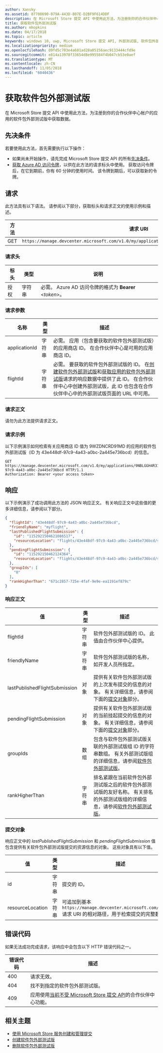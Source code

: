 ```yaml
---
author: Xansky
ms.assetid: 87708690-079A-443D-807E-D2BF9F614DDF
description: 在 Microsoft Store 提交 API 中使用此方法，为注册到你的合作伙伴中心帐户的应用的软件包外部测试版中获取数据。
title: 获取软件包外部测试版
ms.author: mhopkins
ms.date: 04/17/2018
ms.topic: article
keywords: windows 10, uwp, Microsoft Store 提交 API, 外部测试版, 软件包外部测试版
ms.localizationpriority: medium
ms.openlocfilehash: 09fd5c703e4a601ad28a05156aec9133444cfd9e
ms.sourcegitcommit: e814a13978f33654d8e995584f4b047cb53e0aef
ms.translationtype: MT
ms.contentlocale: zh-CN
ms.lasthandoff: 11/05/2018
ms.locfileid: "6040436"
---
```

# <a name="get-a-package-flight"></a>获取软件包外部测试版

在 Microsoft Store 提交 API 中使用此方法，为注册到你的合作伙伴中心帐户的应用的软件包外部测试版中获取数据。

## <a name="prerequisites"></a>先决条件

若要使用此方法，首先需要执行以下操作：

* 如果尚未开始操作，请先完成 Microsoft Store 提交 API 的所有[先决条件](create-and-manage-submissions-using-windows-store-services.md#prerequisites)。
* [获取 Azure AD 访问令牌](create-and-manage-submissions-using-windows-store-services.md#obtain-an-azure-ad-access-token)，以供在此方法的请求标头中使用。 获取访问令牌后，在它到期前，你有 60 分钟的使用时间。 该令牌到期后，可以获取新的令牌。

## <a name="request"></a>请求

此方法具有以下语法。 请参阅以下部分，获取标头和请求正文的使用示例和描述。

| 方法 | 请求 URI                                                      |
|--------|------------------------------------------------------------------|
| GET    | ```https://manage.devcenter.microsoft.com/v1.0/my/applications/{applicationId}/flights/{flightId}``` |


### <a name="request-header"></a>请求头

| 标头        | 类型   | 说明                                                                 |
|---------------|--------|-----------------------------------------------------------------------------|
| 授权 | 字符串 | 必需。 Azure AD 访问令牌的格式为 **Bearer** &lt;*token*&gt;。 |


### <a name="request-parameters"></a>请求参数

| 名称        | 类型   | 描述                                                                 |
|---------------|--------|-----------------------------------------------------------------------------|
| applicationId | 字符串 | 必需。 应用（包含要获取的软件包外部测试版）的应用商店 ID。 在合作伙伴中心是可用的应用商店 ID。  |
| flightId | 字符串 | 必需。 要获取的软件包外部测试版的 ID。 在[创建软件包外部测试版](create-a-flight.md)和[获取应用的软件包外部测试版](get-flights-for-an-app.md)请求的响应数据中提供了此 ID。 在合作伙伴中心中创建外部测试版，此 ID 也包含在合作伙伴中心中的外部测试版页面的 URL 中可用。  |


### <a name="request-body"></a>请求正文

请勿为此方法提供请求正文。

### <a name="request-example"></a>请求示例

以下示例演示如何检索有关应用商店 ID 值为 9WZDNCRD91MD 的应用的软件包外部测试版（ID 为 43e448df-97c9-4a43-a0bc-2a445e736bcd）的信息。

```
GET https://manage.devcenter.microsoft.com/v1.0/my/applications/9NBLGGH4R315/flights/43e448df-97c9-4a43-a0bc-2a445e736bcd HTTP/1.1
Authorization: Bearer <your access token>
```

## <a name="response"></a>响应

以下示例演示了成功调用此方法的 JSON 响应正文。 有关响应正文中这些值的更多详细信息，请参阅以下部分。

```json
{
  "flightId": "43e448df-97c9-4a43-a0bc-2a445e736bcd",
  "friendlyName": "myflight",
  "lastPublishedFlightSubmission": {
    "id": "1152921504621086517",
    "resourceLocation": "flights/43e448df-97c9-4a43-a0bc-2a445e736bcd/submissions/1152921504621086517"
  },
  "pendingFlightSubmission": {
    "id": "115292150462124364",
    "resourceLocation": "flights/43e448df-97c9-4a43-a0bc-2a445e736bcd/submissions/1152921504621243647"
  },
  "groupIds": [
    "0"
  ],
  "rankHigherThan": "671c2857-725e-4faf-9e9e-ea1191ef879c"
}
```

### <a name="response-body"></a>响应正文

| 值      | 类型   | 描述                                                                                                                                                                                                                                                                         |
|------------|--------|----------------------------------------------------------------------------------------------------------------------------------------------------------------------------------------------------------------------------------------------------------------------------------------|
| flightId            | 字符串  | 软件包外部测试版的 ID。 此值由合作伙伴中心提供。  |
| friendlyName           | 字符串  | 软件包外部测试版的名称，如开发人员所指定。   |  
| lastPublishedFlightSubmission       | 对象 | 提供有关软件包外部测试版的上次发布提交的信息的对象。 有关详细信息，请参阅下面的[提交对象](#submission_object)部分。  |
| pendingFlightSubmission        | 对象  |  提供有关软件包外部测试版的当前挂起提交的信息的对象。 有关详细信息，请参阅下面的[提交对象](#submission_object)部分。  |   
| groupIds           | 数组  | 包含与软件包外部测试版关联的外部测试版组 ID 的字符串数组。 有关外部测试版组的详细信息，请参阅[软件包外部测试版](https://msdn.microsoft.com/windows/uwp/publish/package-flights)。   |
| rankHigherThan           | 字符串  | 排名紧跟在当前软件包外部测试版之后的软件包外部测试版的友好名称。 有关排名的外部测试版组的详细信息，请参阅[软件包外部测试版](https://msdn.microsoft.com/windows/uwp/publish/package-flights)。  |


<span id="submission_object" />

### <a name="submission-object"></a>提交对象

响应正文中的 *lastPublishedFlightSubmission* 和 *pendingFlightSubmission* 值包含提供有关软件包外部测试版提交的资源信息的对象。 这些对象具有以下值。

| 值           | 类型    | 描述                                                                                                                                                                                                                          |
|-----------------|---------|--------------------------------------------------------------------------------------------------------------------------------------------------------------------------------------------------------------------------------------|
| id            | 字符串  | 提交的 ID。    |
| resourceLocation   | 字符串  | 可追加到基本 ```https://manage.devcenter.microsoft.com/v1.0/my/``` 请求 URI 的相对路径，用于检索提交的完整数据。               |


## <a name="error-codes"></a>错误代码

如果无法成功完成请求，该响应中会包含以下 HTTP 错误代码之一。

| 错误代码 |  描述     |
|--------|---------------------  |
| 400  | 请求无效。 |
| 404  | 找不到指定的软件包外部测试版。   |   
| 409  | 应用使用[当前不受 Microsoft Store 提交 API](create-and-manage-submissions-using-windows-store-services.md#not_supported)的合作伙伴中心功能。 |                                                                                                 


## <a name="related-topics"></a>相关主题

* [使用 Microsoft Store 服务创建和管理提交](create-and-manage-submissions-using-windows-store-services.md)
* [创建软件包外部测试版](create-a-flight.md)
* [删除软件包外部测试版](delete-a-flight.md)

